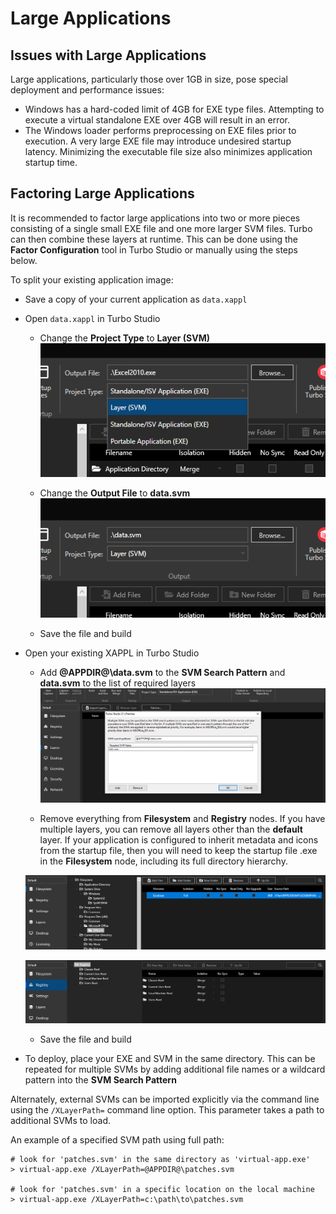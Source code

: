# Large Applications

## Issues with Large Applications

Large applications, particularly those over 1GB in size, pose special deployment and performance issues:

- Windows has a hard-coded limit of 4GB for EXE type files. Attempting to execute a virtual standalone EXE over 4GB will result in an error.
- The Windows loader performs preprocessing on EXE files prior to execution. A very large EXE file may introduce undesired startup latency. Minimizing the executable file size also minimizes application startup time.

## Factoring Large Applications

It is recommended to factor large applications into two or more pieces consisting of a single small EXE file and one more larger SVM files. Turbo can then combine these layers at runtime. This can be done using the **Factor Configuration** tool in Turbo Studio or manually using the steps below.

To split your existing application image:

- Save a copy of your current application as `data.xappl`
- Open `data.xappl` in Turbo Studio

  - Change the **Project Type** to **Layer (SVM)**
    ![Turbo Studio Large Application Project Type](/images/large-1.png)

  - Change the **Output File** to **data.svm**
    ![Turbo Studio Large Application Output File](/images/large-2.png)

  - Save the file and build

- Open your existing XAPPL in Turbo Studio

  - Add **@APPDIR@\data.svm** to the **SVM Search Pattern** and **data.svm** to the list of required layers
    ![Turbo Studio Large Application Patch](/images/large-3.png)

  - Remove everything from **Filesystem** and **Registry** nodes. If you have multiple layers, you can remove all layers other than the **default** layer. If your application is configured to inherit metadata and icons from the startup file, then you will need to keep the startup file .exe in the **Filesystem** node, including its full directory hierarchy.

  ![Turbo Studio Large Application Filesystem](/images/large-4.png)

  ![Turbo Studio Large Application Registry](/images/large-5.png)

  - Save the file and build

- To deploy, place your EXE and SVM in the same directory. This can be repeated for multiple SVMs by adding additional file names or a wildcard pattern into the **SVM Search Pattern**

Alternately, external SVMs can be imported explicitly via the command line using the `/XLayerPath=` command line option. This parameter takes a path to additional SVMs to load.

An example of a specified SVM path using full path:

```
# look for 'patches.svm' in the same directory as 'virtual-app.exe'
> virtual-app.exe /XLayerPath=@APPDIR@\patches.svm

# look for 'patches.svm' in a specific location on the local machine
> virtual-app.exe /XLayerPath=c:\path\to\patches.svm
```
